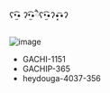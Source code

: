 ʕ•̫͡• ʔ•̫͡•ཻʕ•̫͡•ʔ•͓͡•ʔ

![image](https://github.com/zed-industries/zed/assets/45585937/3f2d78ac-f50a-4206-aa48-4f86d81124dd)

- GACHI-1151
- GACHIP-365
- heydouga-4037-356
